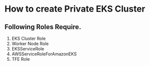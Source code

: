 # How to create Private EKS Cluster
## Following Roles Require.
1. EKS Cluster Role
2. Worker Node Role
3. EKSServiceRole
4. AWSServiceRoleForAmazonEKS
5. TFE Role
